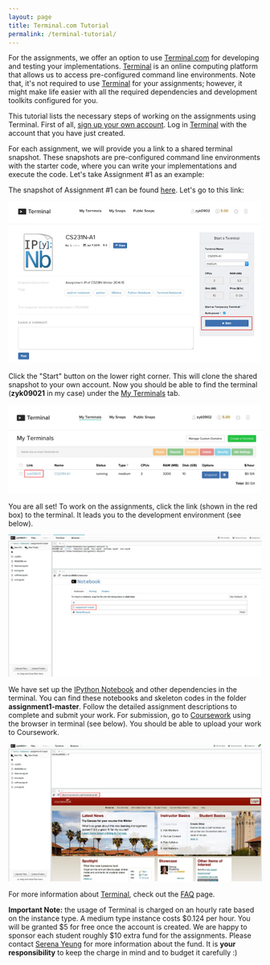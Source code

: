 ```yaml
---
layout: page
title: Terminal.com Tutorial
permalink: /terminal-tutorial/
---
```

For the assignments, we offer an option to use [Terminal.com](https://www.terminal.com) for developing and testing your implementations. [Terminal](https://www.terminal.com) is an online computing platform that allows us to access pre-configured command line environments. Note that, it's not required to use [Terminal](https://www.terminal.com) for your assignments; however, it might make life easier with all the required dependencies and development toolkits configured for you.

This tutorial lists the necessary steps of working on the assignments using Terminal. First of all, [sign up your own account](https://www.terminal.com/signup). Log in [Terminal](https://www.terminal.com) with the account that you have just created.

For each assignment, we will provide you a link to a shared terminal snapshot. These snapshots are pre-configured command line environments with the starter code, where you can write your implementations and execute the code. Let's take Assignment #1 as an example:

The snapshot of Assignment #1 can be found [here](https://www.terminal.com/tiny/C9uqWtabDt). Let's go to this link:

<div class='fig figcenter fighighlight'>
  <img src='/assets/terminal-shared.jpg'>
</div>

Click the "Start" button on the lower right corner. This will clone the shared snapshot to your own account. Now you should be able to find the terminal (**zyk09021** in my case) under the [My Terminals](https://www.terminal.com/terminals) tab.

<div class='fig figcenter fighighlight'>
  <img src='/assets/terminal-my.jpg'>
</div>

You are all set! To work on the assignments, click the link (shown in the red box) to the terminal. It leads you to the development environment (see below).

<div class='fig figcenter fighighlight'>
  <img src='/assets/terminal-development.jpg'>
</div>

We have set up the [IPython Notebook](http://ipython.org/notebook.html) and other dependencies in the terminal. You can find these notebooks and skeleton codes in the folder **assignment1-master**. Follow the detailed assignment descriptions to complete and submit your work. For submission, go to [Coursework](https://coursework.stanford.edu/portal/) using the browser in terminal (see below). You should be able to upload your work to Coursework.

<div class='fig figcenter fighighlight'>
  <img src='/assets/terminal-coursework.jpg'>
</div>

For more information about [Terminal](https://www.terminal.com/terminals), check out the [FAQ](https://www.terminal.com/faq) page.

**Important Note:** the usage of Terminal is charged on an hourly rate based on the instance type. A medium type instance costs $0.124 per hour. You will be granted $5 for free once the account is created. We are happy to sponsor each student roughly $10 extra fund for the assignments. Please contact [Serena Yeung](mailto:syyeung@cs.stanford.edu) for more information about the fund. It is **your responsibility** to keep the charge in mind and to budget it carefully :)
